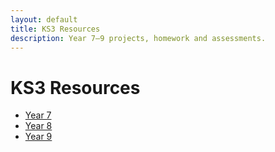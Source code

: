```yaml
---
layout: default
title: KS3 Resources
description: Year 7–9 projects, homework and assessments.
---
```


# KS3 Resources

<ul class="card-grid">
  <li class="card"><a href="/ks3/year7/">Year 7</a></li>
  <li class="card"><a href="/ks3/year8/">Year 8</a></li>
  <li class="card"><a href="/ks3/year9/">Year 9</a></li>
</ul>
